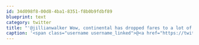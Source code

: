 ```yaml
---
id: 34d098f8-00d8-4ba1-8351-f8b0b9fdbf89
blueprint: text
category: twitter
title: "'@jillianwalker Wow, continental has dropped fares to a lot of CA/SA recently. Wish I had unlimited $$ too."
caption: '<span class="username username_linked">@<a href="https://twitter.com/jillianwalker" title="Jillian (Walker) Rushton">jillianwalker</a></span> Wow, continental has dropped fares to a lot of CA/SA recently. Wish I had unlimited $$ too.'
---
```

